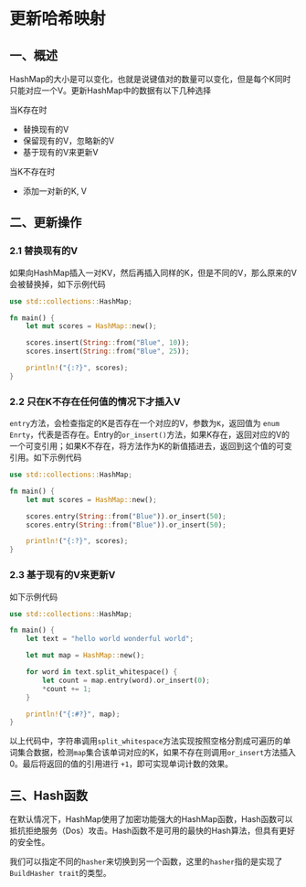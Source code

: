 # 更新哈希映射

## 一、概述

HashMap的大小是可以变化，也就是说键值对的数量可以变化，但是每个K同时只能对应一个V。更新HashMap中的数据有以下几种选择

当K存在时

- 替换现有的V
- 保留现有的V，忽略新的V
- 基于现有的V来更新V

当K不存在时

- 添加一对新的K, V

## 二、更新操作

### 2.1 替换现有的V

如果向HashMap插入一对KV，然后再插入同样的K，但是不同的V，那么原来的V会被替换掉，如下示例代码

```Rust
use std::collections::HashMap;

fn main() {
    let mut scores = HashMap::new();

    scores.insert(String::from("Blue", 10));
    scores.insert(String::from("Blue", 25));

    println!("{:?}", scores);
}
```

### 2.2 只在K不存在任何值的情况下才插入V

`entry`方法，会检查指定的K是否存在一个对应的V，参数为`K`，返回值为 `enum Enrty`，代表是否存在。Entry的`or_insert()`方法，如果K存在，返回对应的V的一个可变引用；如果K不存在，将方法作为K的新值插进去，返回到这个值的可变引用。如下示例代码

```Rust
use std::collections::HashMap;

fn main() {
    let mut scores = HashMap::new();

    scores.entry(String::from("Blue")).or_insert(50);
    scores.entry(String::from("Blue")).or_insert(50);

    println!("{:?}", scores);
}
```

### 2.3 基于现有的V来更新V

如下示例代码

```Rust
use std::collections::HashMap;

fn main() {
    let text = "hello world wonderful world";

    let mut map = HashMap::new();

    for word in text.split_whitespace() {
        let count = map.entry(word).or_insert(0);
        *count += 1;
    }

    println!("{:#?}", map);
}
```

以上代码中，字符串调用`split_whitespace`方法实现按照空格分割成可遍历的单词集合数据，检测`map`集合该单词对应的K，如果不存在则调用`or_insert`方法插入0。最后将返回的值的引用进行 `+1`，即可实现单词计数的效果。

## 三、Hash函数

在默认情况下，HashMap使用了加密功能强大的HashMap函数，Hash函数可以抵抗拒绝服务（Dos）攻击。Hash函数不是可用的最快的Hash算法，但具有更好的安全性。

我们可以指定不同的`hasher`来切换到另一个函数，这里的`hasher`指的是实现了`BuildHasher trait`的类型。
